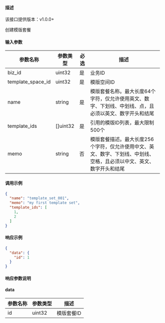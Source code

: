 #### 描述

该接口提供版本：v1.0.0+

创建模版套餐

#### 输入参数

| 参数名称          | 参数类型 | 必选 | 描述                                                         |
| ----------------- | -------- | ---- | ------------------------------------------------------------ |
| biz_id            | uint32   | 是   | 业务ID                                                       |
| template_space_id | uint32   | 是   | 模版空间ID                                                   |
| name              | string   | 是   | 模版套餐名称。最大长度64个字符，仅允许使用英文、数字、下划线、中划线、点，且必须以英文、数字开头和结尾 |
| template_ids      | []uint32 | 是   | 引用的模版ID列表，最大限制500个                              |
| memo              | string   | 否   | 模版套餐描述。最大长度256个字符，仅允许使用中文、英文、数字、下划线、中划线、空格，且必须以中文、英文、数字开头和结尾 |

#### 调用示例

```json
{
  "name": "template_set_001",
  "memo": "my first template set",
  "template_ids": [
    1,
    2
  ]
}
```

#### 响应示例

```json
{
  "data": {
    "id": 1
  }
}
```

#### 响应参数说明

#### data

| 参数名称 | 参数类型 | 描述       |
| -------- | -------- | ---------- |
| id       | uint32   | 模版套餐ID |
